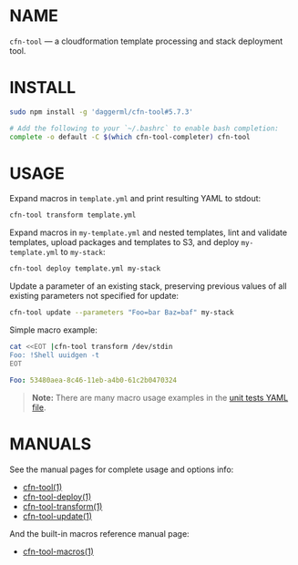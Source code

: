 <!-- vim: set ft=markdown: -->
# NAME

`cfn-tool` &mdash; a cloudformation template processing and stack deployment tool.

# INSTALL

```bash
sudo npm install -g 'daggerml/cfn-tool#5.7.3'
```

```bash
# Add the following to your `~/.bashrc` to enable bash completion:
complete -o default -C $(which cfn-tool-completer) cfn-tool
```

# USAGE

Expand macros in `template.yml` and print resulting YAML to stdout:

```bash
cfn-tool transform template.yml
```

Expand macros in `my-template.yml` and nested templates, lint and validate
templates, upload packages and templates to S3, and deploy `my-template.yml`
to `my-stack`:

```bash
cfn-tool deploy template.yml my-stack
```

Update a parameter of an existing stack, preserving previous values of all
existing parameters not specified for update:

```bash
cfn-tool update --parameters "Foo=bar Baz=baf" my-stack
```

Simple macro example:

```bash
cat <<EOT |cfn-tool transform /dev/stdin
Foo: !Shell uuidgen -t
EOT
```
```yaml
Foo: 53480aea-8c46-11eb-a4b0-61c2b0470324
```

> **Note:** There are many macro usage examples in the [unit tests YAML file][6].

# MANUALS

See the manual pages for complete usage and options info:

* [cfn-tool(1)][1]
* [cfn-tool-deploy(1)][2]
* [cfn-tool-transform(1)][3]
* [cfn-tool-update(1)][4]

And the built-in macros reference manual page:

* [cfn-tool-macros(1)][5]

[1]: http://htmlpreview.github.io/?https://github.com/daggerml/cfn-tool/blob/5.7.3/man/cfn-tool.html
[2]: http://htmlpreview.github.io/?https://github.com/daggerml/cfn-tool/blob/5.7.3/man/cfn-tool-deploy.html
[3]: http://htmlpreview.github.io/?https://github.com/daggerml/cfn-tool/blob/5.7.3/man/cfn-tool-transform.html
[4]: http://htmlpreview.github.io/?https://github.com/daggerml/cfn-tool/blob/5.7.3/man/cfn-tool-update.html
[5]: http://htmlpreview.github.io/?https://github.com/daggerml/cfn-tool/blob/5.7.3/man/cfn-tool-macros.html
[6]: https://github.com/daggerml/cfn-tool/blob/5.7.3/test/macro.tests.yml
